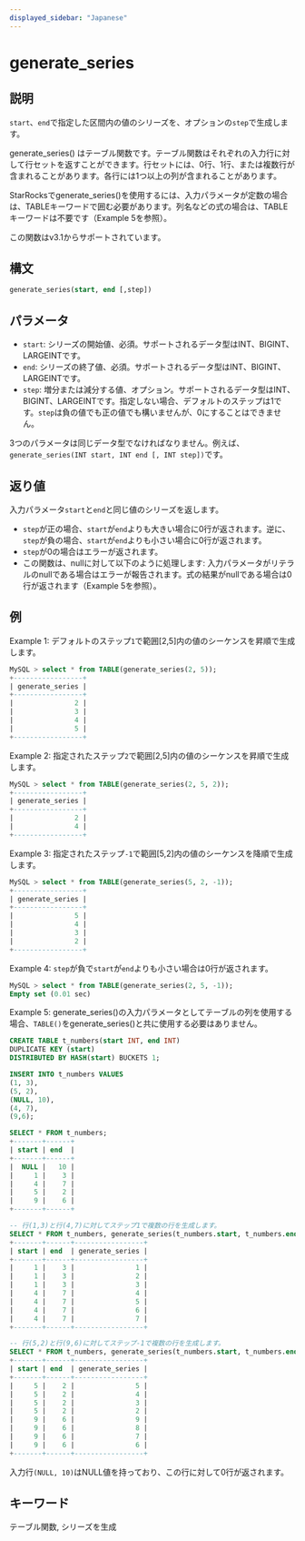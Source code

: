 ```yaml
---
displayed_sidebar: "Japanese"
---
```


# generate_series

## 説明

`start`、`end`で指定した区間内の値のシリーズを、オプションの`step`で生成します。

generate_series() はテーブル関数です。テーブル関数はそれぞれの入力行に対して行セットを返すことができます。行セットには、0行、1行、または複数行が含まれることがあります。各行には1つ以上の列が含まれることがあります。

StarRocksでgenerate_series()を使用するには、入力パラメータが定数の場合は、TABLEキーワードで囲む必要があります。列名などの式の場合は、TABLEキーワードは不要です（Example 5を参照）。

この関数はv3.1からサポートされています。

## 構文

```SQL
generate_series(start, end [,step])
```

## パラメータ

- `start`: シリーズの開始値、必須。サポートされるデータ型はINT、BIGINT、LARGEINTです。
- `end`: シリーズの終了値、必須。サポートされるデータ型はINT、BIGINT、LARGEINTです。
- `step`: 増分または減分する値、オプション。サポートされるデータ型はINT、BIGINT、LARGEINTです。指定しない場合、デフォルトのステップは1です。`step`は負の値でも正の値でも構いませんが、0にすることはできません。

3つのパラメータは同じデータ型でなければなりません。例えば、`generate_series(INT start, INT end [, INT step])`です。

## 返り値

入力パラメータ`start`と`end`と同じ値のシリーズを返します。

- `step`が正の場合、`start`が`end`よりも大きい場合に0行が返されます。逆に、`step`が負の場合、`start`が`end`よりも小さい場合に0行が返されます。
- `step`が0の場合はエラーが返されます。
- この関数は、nullに対して以下のように処理します: 入力パラメータがリテラルのnullである場合はエラーが報告されます。式の結果がnullである場合は0行が返されます（Example 5を参照）。

## 例

Example 1: デフォルトのステップ`1`で範囲[2,5]内の値のシーケンスを昇順で生成します。

```SQL
MySQL > select * from TABLE(generate_series(2, 5));
+-----------------+
| generate_series |
+-----------------+
|               2 |
|               3 |
|               4 |
|               5 |
+-----------------+
```

Example 2: 指定されたステップ`2`で範囲[2,5]内の値のシーケンスを昇順で生成します。

```SQL
MySQL > select * from TABLE(generate_series(2, 5, 2));
+-----------------+
| generate_series |
+-----------------+
|               2 |
|               4 |
+-----------------+
```

Example 3: 指定されたステップ`-1`で範囲[5,2]内の値のシーケンスを降順で生成します。

```SQL
MySQL > select * from TABLE(generate_series(5, 2, -1));
+-----------------+
| generate_series |
+-----------------+
|               5 |
|               4 |
|               3 |
|               2 |
+-----------------+
```

Example 4: `step`が負で`start`が`end`よりも小さい場合は0行が返されます。

```SQL
MySQL > select * from TABLE(generate_series(2, 5, -1));
Empty set (0.01 sec)
```

Example 5: generate_series()の入力パラメータとしてテーブルの列を使用する場合、`TABLE()`をgenerate_series()と共に使用する必要はありません。

```SQL
CREATE TABLE t_numbers(start INT, end INT)
DUPLICATE KEY (start)
DISTRIBUTED BY HASH(start) BUCKETS 1;

INSERT INTO t_numbers VALUES
(1, 3),
(5, 2),
(NULL, 10),
(4, 7),
(9,6);

SELECT * FROM t_numbers;
+-------+------+
| start | end  |
+-------+------+
|  NULL |   10 |
|     1 |    3 |
|     4 |    7 |
|     5 |    2 |
|     9 |    6 |
+-------+------+

-- 行(1,3)と行(4,7)に対してステップ1で複数の行を生成します。
SELECT * FROM t_numbers, generate_series(t_numbers.start, t_numbers.end);
+-------+------+-----------------+
| start | end  | generate_series |
+-------+------+-----------------+
|     1 |    3 |               1 |
|     1 |    3 |               2 |
|     1 |    3 |               3 |
|     4 |    7 |               4 |
|     4 |    7 |               5 |
|     4 |    7 |               6 |
|     4 |    7 |               7 |
+-------+------+-----------------+

-- 行(5,2)と行(9,6)に対してステップ-1で複数の行を生成します。
SELECT * FROM t_numbers, generate_series(t_numbers.start, t_numbers.end, -1);
+-------+------+-----------------+
| start | end  | generate_series |
+-------+------+-----------------+
|     5 |    2 |               5 |
|     5 |    2 |               4 |
|     5 |    2 |               3 |
|     5 |    2 |               2 |
|     9 |    6 |               9 |
|     9 |    6 |               8 |
|     9 |    6 |               7 |
|     9 |    6 |               6 |
+-------+------+-----------------+
```

入力行`(NULL, 10)`はNULL値を持っており、この行に対して0行が返されます。

## キーワード

テーブル関数, シリーズを生成